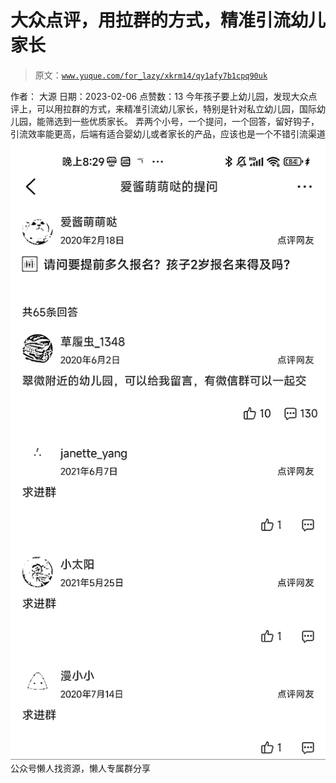 # 大众点评，用拉群的方式，精准引流幼儿家长

> 原文：[`www.yuque.com/for_lazy/xkrm14/qy1afy7b1cpq90uk`](https://www.yuque.com/for_lazy/xkrm14/qy1afy7b1cpq90uk)

<ne-p id="ue2bb58f1" data-lake-id="ue2bb58f1"><ne-text id="u5697a037">作者： 大源</ne-text></ne-p> <ne-p id="u587b2118" data-lake-id="u587b2118"><ne-text id="u66c7977f">日期：2023-02-06</ne-text></ne-p> <ne-p id="u28f356c4" data-lake-id="u28f356c4"><ne-text id="u9a338d9b">点赞数：</ne-text><ne-text id="u6ee87cdf" ne-bold="true">13</ne-text></ne-p> <ne-hole id="u9a41acfa" data-lake-id="u9a41acfa"><ne-card data-card-name="hr" data-card-type="block" id="GDUKc" data-event-boundary="card"><ne-p id="uc259781a" data-lake-id="uc259781a"><ne-text id="u9e06df10">今年孩子要上幼儿园，发现大众点评上，可以用拉群的方式，来精准引流幼儿家长，特别是针对私立幼儿园，国际幼儿园，能筛选到一些优质家长。</ne-text> <ne-text id="u04c07b7c">弄两个小号，一个提问，一个回答，留好钩子，引流效率能更高，后端有适合婴幼儿或者家长的产品，应该也是一个不错引流渠道</ne-text></ne-p> <ne-p id="u3dece41c" data-lake-id="u3dece41c"><ne-card data-card-name="image" data-card-type="inline" id="v7HQz" data-event-boundary="card">![](img/bc6e812a3f745949b96f79bb30c0c173.png)</ne-card></ne-p> <ne-hole id="uaa398338" data-lake-id="uaa398338"><ne-card data-card-name="hr" data-card-type="block" id="lkqRG" data-event-boundary="card"><ne-p id="u81f27daa" data-lake-id="u81f27daa"><ne-text id="u8e740ea8">公众号懒人找资源，懒人专属群分享</ne-text></ne-p></ne-card></ne-hole></ne-card></ne-hole>